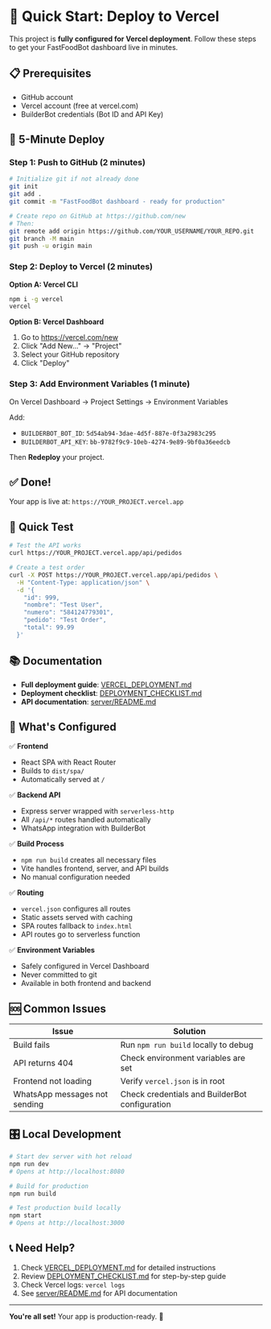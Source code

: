 # 🚀 Quick Start: Deploy to Vercel

This project is **fully configured for Vercel deployment**. Follow these steps to get your FastFoodBot dashboard live in minutes.

## 📋 Prerequisites

- GitHub account
- Vercel account (free at vercel.com)
- BuilderBot credentials (Bot ID and API Key)

## 🎯 5-Minute Deploy

### Step 1: Push to GitHub (2 minutes)

```bash
# Initialize git if not already done
git init
git add .
git commit -m "FastFoodBot dashboard - ready for production"

# Create repo on GitHub at https://github.com/new
# Then:
git remote add origin https://github.com/YOUR_USERNAME/YOUR_REPO.git
git branch -M main
git push -u origin main
```

### Step 2: Deploy to Vercel (2 minutes)

**Option A: Vercel CLI**
```bash
npm i -g vercel
vercel
```

**Option B: Vercel Dashboard**
1. Go to https://vercel.com/new
2. Click "Add New..." → "Project"
3. Select your GitHub repository
4. Click "Deploy"

### Step 3: Add Environment Variables (1 minute)

On Vercel Dashboard → Project Settings → Environment Variables

Add:
- `BUILDERBOT_BOT_ID`: `5d54ab94-3dae-4d5f-887e-0f3a2983c295`
- `BUILDERBOT_API_KEY`: `bb-9782f9c9-10eb-4274-9e89-9bf0a36eedcb`

Then **Redeploy** your project.

## ✅ Done!

Your app is live at: `https://YOUR_PROJECT.vercel.app`

## 🧪 Quick Test

```bash
# Test the API works
curl https://YOUR_PROJECT.vercel.app/api/pedidos

# Create a test order
curl -X POST https://YOUR_PROJECT.vercel.app/api/pedidos \
  -H "Content-Type: application/json" \
  -d '{
    "id": 999,
    "nombre": "Test User",
    "numero": "584124779301",
    "pedido": "Test Order",
    "total": 99.99
  }'
```

## 📚 Documentation

- **Full deployment guide**: [VERCEL_DEPLOYMENT.md](./VERCEL_DEPLOYMENT.md)
- **Deployment checklist**: [DEPLOYMENT_CHECKLIST.md](./DEPLOYMENT_CHECKLIST.md)
- **API documentation**: [server/README.md](./server/README.md)

## 🔄 What's Configured

✅ **Frontend**
- React SPA with React Router
- Builds to `dist/spa/`
- Automatically served at `/`

✅ **Backend API**
- Express server wrapped with `serverless-http`
- All `/api/*` routes handled automatically
- WhatsApp integration with BuilderBot

✅ **Build Process**
- `npm run build` creates all necessary files
- Vite handles frontend, server, and API builds
- No manual configuration needed

✅ **Routing**
- `vercel.json` configures all routes
- Static assets served with caching
- SPA routes fallback to `index.html`
- API routes go to serverless function

✅ **Environment Variables**
- Safely configured in Vercel Dashboard
- Never committed to git
- Available in both frontend and backend

## 🆘 Common Issues

| Issue | Solution |
|-------|----------|
| Build fails | Run `npm run build` locally to debug |
| API returns 404 | Check environment variables are set |
| Frontend not loading | Verify `vercel.json` is in root |
| WhatsApp messages not sending | Check credentials and BuilderBot configuration |

## 🎛️ Local Development

```bash
# Start dev server with hot reload
npm run dev
# Opens at http://localhost:8080

# Build for production
npm run build

# Test production build locally
npm start
# Opens at http://localhost:3000
```

## 📞 Need Help?

1. Check [VERCEL_DEPLOYMENT.md](./VERCEL_DEPLOYMENT.md) for detailed instructions
2. Review [DEPLOYMENT_CHECKLIST.md](./DEPLOYMENT_CHECKLIST.md) for step-by-step guide
3. Check Vercel logs: `vercel logs`
4. See [server/README.md](./server/README.md) for API documentation

---

**You're all set!** Your app is production-ready. 🎉
